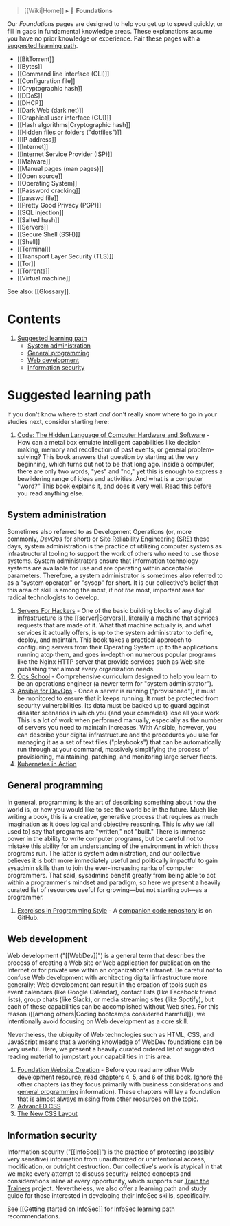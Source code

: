 > [[Wiki|Home]] ▸ :beginner: **Foundations**

Our *Foundations* pages are designed to help you get up to speed quickly, or fill in gaps in fundamental knowledge areas. These explanations assume you have no prior knowledge or experience. Pair these pages with a [suggested learning path](#suggested-learning-path).

* [[BitTorrent]]
* [[Bytes]]
* [[Command line interface (CLI)]]
* [[Configuration file]]
* [[Cryptographic hash]]
* [[DDoS]]
* [[DHCP]]
* [[Dark Web (dark net)]]
* [[Graphical user interface (GUI)]]
* [[Hash algorithms|Cryptographic hash]]
* [[Hidden files or folders ("dotfiles")]]
* [[IP address]]
* [[Internet]]
* [[Internet Service Provider (ISP)]]
* [[Malware]]
* [[Manual pages (man pages)]]
* [[Open source]]
* [[Operating System]]
* [[Password cracking]]
* [[passwd file]]
* [[Pretty Good Privacy (PGP)]]
* [[SQL injection]]
* [[Salted hash]]
* [[Servers]]
* [[Secure Shell (SSH)]]
* [[Shell]]
* [[Terminal]]
* [[Transport Layer Security (TLS)]]
* [[Tor]]
* [[Torrents]]
* [[Virtual machine]]

See also: [[Glossary]].

# Contents

1. [Suggested learning path](#suggested-learning-path)
    * [System administration](#system-administration)
    * [General programming](#general-programming)
    * [Web development](#web-development)
    * [Information security](#information-security)

# Suggested learning path

If you don't know where to start *and* don't really know where to go in your studies next, consider starting here:

1. [Code: The Hidden Language of Computer Hardware and Software](http://www.charlespetzold.com/code/) - How can a metal box emulate intelligent capabilities like decision making, memory and recollection of past events, or general problem-solving? This book answers that question by starting at the very beginning, which turns out not to be that long ago. Inside a computer, there are only two words, "yes" and "no," yet this is enough to express a bewildering range of ideas and activities. And what is a computer "word?" This book explains it, and does it very well. Read this before you read anything else.

## System administration

Sometimes also referred to as Development Operations (or, more commonly, *DevOps* for short) or [Site Reliability Engineering (SRE)](https://landing.google.com/sre/books/) these days, system administration is the practice of utilizing computer systems as infrastructural tooling to support the work of others who need to use those systems. System administrators ensure that information technology systems are available for use and are operating within acceptable parameters. Therefore, a system administrator is sometimes also referred to as a "system operator" or "sysop" for short. It is our collective's belief that this area of skill is among the most, if not *the* most, important area for radical technologists to develop.

1. [Servers For Hackers](https://serversforhackers.com/) - One of the basic building blocks of any digital infrastructure is the [[server|Servers]], literally a machine that services requests that are made of it. What that machine actually is, and what services it actually offers, is up to the system administrator to define, deploy, and maintain. This book takes a practical approach to configuring servers from their Operating System up to the applications running atop them, and goes in-depth on numerous popular programs like the Nginx HTTP server that provide services such as Web site publishing that almost every organization needs.
1. [Ops School](https://opsschool.org/) - Comprehensive curriculum designed to help you learn to be an operations engineer (a newer term for "system administrator").
1. [Ansible for DevOps](https://www.ansiblefordevops.com/) - Once a server is running ("provisioned"), it must be monitored to ensure that it keeps running. It must be protected from security vulnerabilities. Its data must be backed up to guard against disaster scenarios in which you (and your comrades) lose all your work. This is a lot of work when performed manually, especially as the number of servers you need to maintain increases. With Ansible, however, you can describe your digital infrastructure and the procedures you use for managing it as a set of text files ("playbooks") that can be automatically run through at your command, massively simplifying the process of provisioning, maintaining, patching, and monitoring large server fleets.
1. [Kubernetes in Action](https://www.manning.com/books/kubernetes-in-action)

## General programming

In general, programming is the art of describing something about how the world is, or how you would like to see the world be in the future. Much like writing a book, this is a creative, generative process that requires as much imagination as it does logical and objective reasoning. This is why we (all used to) say that programs are "written," not "built." There is immense power in the ability to write computer programs, but be careful not to mistake this ability for an understanding of the environment in which those programs run. The latter is system administration, and our collective believes it is both more immediately useful and politically impactful to gain sysadmin skills than to join the ever-increasing ranks of computer programmers. That said, sysadmins benefit greatly from being able to act within a programmer's mindset and paradigm, so here we present a heavily curated list of resources useful for growing—but not starting out—as a programmer.

1. [Exercises in Programming Style](http://www.amazon.com/Exercises-Programming-Style-Cristina-Videira/dp/1482227371/) - A [companion code repository](https://github.com/crista/exercises-in-programming-style) is on GitHub.

## Web development

Web development ("[[WebDev]]") is a general term that describes the process of creating a Web site or Web application for publication on the Internet or for private use within an organization's intranet. Be careful not to confuse Web development with architecting digital infrastructure more generally; Web development can result in the creation of tools such as event calendars (like Google Calendar), contact lists (like Facebook friend lists), group chats (like Slack), or media streaming sites (like Spotify), but each of these capabilities can be accomplished without Web sites. For this reason ([[among others|Coding bootcamps considered harmful]]), we intentionally avoid focusing on Web development as a core skill.

Nevertheless, the ubiquity of Web technologies such as HTML, CSS, and JavaScript means that a working knowledge of WebDev foundations can be very useful. Here, we present a heavily curated ordered list of suggested reading material to jumpstart your capabilities in this area.

1. [Foundation Website Creation](https://www.worldcat.org/title/foundation-website-creation-with-css-xhtml-and-javascript/oclc/646766089) - Before you read any other Web development resource, read chapters 4, 5, and 6 of this book. Ignore the other chapters (as they focus primarily with business considerations and [general programming](#general-programming) information). These chapters will lay a foundation that is almost always missing from other reosurces on the topic.
1. [AdvancED CSS](https://www.worldcat.org/title/advanced-css/oclc/500470223)
1. [The New CSS Layout](https://abookapart.com/products/the-new-css-layout)

## Information security

Information security ("[[InfoSec]]") is the practice of protecting (possibly very sensitive) information from unauthorized or unintentional access, modification, or outright destruction. Our collective's work is atypical in that we make every attempt to discuss security-related concepts and considerations inline at every opportunity, which supports our [Train the Trainers](https://github.com/AnarchoTechNYC/meta/blob/master/train-the-trainers/README.md) project. Nevertheless, we also offer a learning path and study guide for those interested in developing their InfoSec skills, specifically.

See [[Getting started on InfoSec]] for InfoSec learning path recommendations.